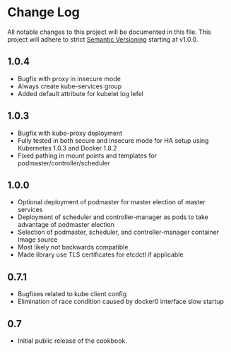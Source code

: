 # Change Log
All notable changes to this project will be documented in this file.
This project will adhere to strict
[Semantic Versioning](http://semver.org/) starting at v1.0.0.

## 1.0.4
- Bugfix with proxy in insecure mode
- Always create kube-services group
- Added default attribute for kubelet log lefel

## 1.0.3
- Bugfix with kube-proxy deployment
- Fully tested in both secure and insecure mode for HA setup using Kubernetes 1.0.3 and Docker 1.8.2
- Fixed pathing in mount points and templates for podmaster/controller/scheduler

## 1.0.0
- Optional deployment of podmaster for master election of master services
- Deployment of scheduler and controller-manager as pods to take advantage of podmaster election
- Selection of podmaster, scheduler, and controller-manager container image source
- Most likely not backwards compatible
- Made library use TLS certificates for etcdctl if applicable

## 0.7.1
- Bugfixes related to kube client config
- Elimination of race condition caused by docker0 interface slow startup

## 0.7
- Initial public release of the cookbook.
